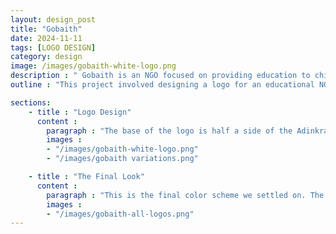 ```yaml
---
layout: design_post
title: "Gobaith"
date: 2024-11-11
tags: [LOGO DESIGN]
category: design
image: /images/gobaith-white-logo.png
description : " Gobaith is an NGO focused on providing education to children from underprivileged homes. "
outline : "This project involved designing a logo for an educational NGO focused on empowering underserved communities through quality education. The goal was to create a logo that reflects the Gobaith’s mission of fostering learning and providing a nurturing comunity.  "

sections:
    - title : "Logo Design"
      content : 
        paragraph : "The base of the logo is half a side of the Adinkra symbol 'nkonsankonsa' which translates to chain links. It represents community and the strength of social cohesion. The top half is two circles, which represents two individuals. They are seen linking hands, or coming together, which represents interdependence. "
        images : 
        - "/images/gobaith-white-logo.png"
        - "/images/gobaith variations.png"

    - title : "The Final Look"
      content : 
        paragraph : "This is the final color scheme we settled on. The green was to represent the nuturing nature of the communities Gobaith seeks to create while the blue represents the safety inluded in these spaces"
        images : 
        - "/images/gobaith-all-logos.png"
---
```




